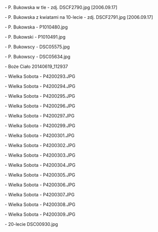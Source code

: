 \- P. Bukowska w tle - zdj. DSCF2790.jpg [2006.09.17]

\- P. Bukowska z kwiatami na 10-lecie - zdj. DSCF2791.jpg [2006.09.17]

\- P. Bukowska - P1010480.jpg

\- P. Bukowski - P1010491.jpg

\- P. Bukowscy - DSC05575.jpg

\- P. Bukowscy - DSC05634.jpg

\- Boże Ciało 20140619_112937

\- Wielka Sobota - P4200293.JPG

\- Wielka Sobota - P4200294.JPG

\- Wielka Sobota - P4200295.JPG

\- Wielka Sobota - P4200296.JPG

\- Wielka Sobota - P4200297.JPG

\- Wielka Sobota - P4200299.JPG

\- Wielka Sobota - P4200301.JPG

\- Wielka Sobota - P4200302.JPG

\- Wielka Sobota - P4200303.JPG

\- Wielka Sobota - P4200304.JPG

\- Wielka Sobota - P4200305.JPG

\- Wielka Sobota - P4200306.JPG

\- Wielka Sobota - P4200307.JPG

\- Wielka Sobota - P4200308.JPG

\- Wielka Sobota - P4200309.JPG

\- 20-lecie DSC00930.jpg